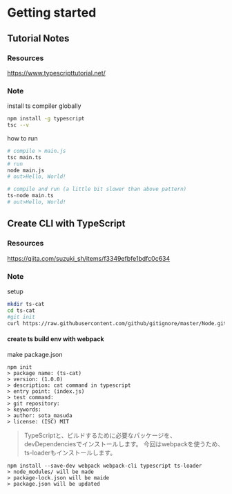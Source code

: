 # Getting started

## Tutorial Notes

### Resources

https://www.typescripttutorial.net/

### Note

install ts compiler globally

```bash
npm install -g typescript
tsc --v
```

how to run

```bash
# compile > main.js
tsc main.ts
# run
node main.js
# out>Hello, World!
```


```bash
# compile and run (a little bit slower than above pattern)
ts-node main.ts
# out>Hello, World!
```

## Create CLI with TypeScript

### Resources

https://qiita.com/suzuki_sh/items/f3349efbfe1bdfc0c634

### Note

setup

```bash
mkdir ts-cat
cd ts-cat
#git init
curl https://raw.githubusercontent.com/github/gitignore/master/Node.gitignore > .gitignore
```

#### create ts build env with webpack

make package.json

```
npm init
> package name: (ts-cat)
> version: (1.0.0)
> description: cat command in typescript
> entry point: (index.js)
> test command:
> git repository:
> keywords:
> author: sota_masuda
> license: (ISC) MIT
```

> TypeScriptと、ビルドするために必要なパッケージを、devDependenciesでインストールします。
> 今回はwebpackを使うため、ts-loaderもインストールします。

```
npm install --save-dev webpack webpack-cli typescript ts-loader
> node_modules/ will be made
> package-lock.json will be maide
> package.json will be updated
```


